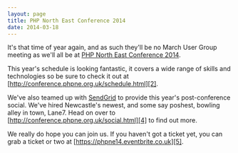 ```yaml
---
layout: page
title: PHP North East Conference 2014
date: 2014-03-18
---
```


It's that time of year again, and as such they'll be no March User Group meeting as we'll all be at [PHP North East Conference 2014][1].

This year's schedule is looking fantastic, it covers a wide range of skills and technologies so be sure to check it out at [http://conference.phpne.org.uk/schedule.html][2].

We've also teamed up with [SendGrid][3] to provide this year's post-conference social. We've hired Newcastle's newest, and some say poshest, bowling alley in town, Lane7. Head on over to [http://conference.phpne.org.uk/social.html][4] to find out more.

We really do hope you can join us. If you haven't got a ticket yet, you can grab a ticket or two at [https://phpne14.eventbrite.co.uk][5].

[1]: http://conference.phpne.org.uk/
[2]: http://conference.phpne.org.uk/schedule.html
[3]: http://sendgrid.com/?ref=phpne14
[4]: http://conference.phpne.org.uk/social.html
[5]: https://phpne14.eventbrite.co.uk/